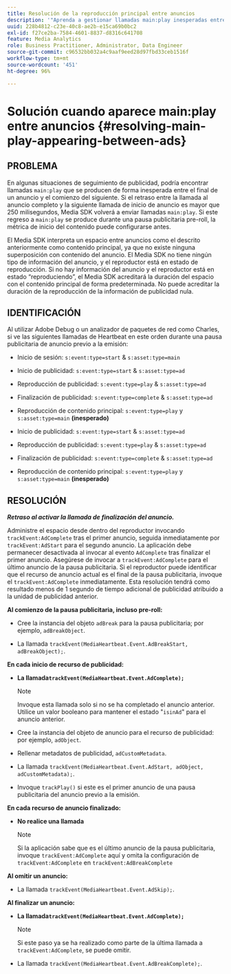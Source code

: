 ```yaml
---
title: Resolución de la reproducción principal entre anuncios
description: '"Aprenda a gestionar llamadas main:play inesperadas entre anuncios".'
uuid: 228b4812-c23e-40c8-ae2b-e15ca69b0bc2
exl-id: f27ce2ba-7584-4601-8837-d8316c641708
feature: Media Analytics
role: Business Practitioner, Administrator, Data Engineer
source-git-commit: c96532bb032a4c9aaf9eed28d97fbd33ceb1516f
workflow-type: tm+mt
source-wordcount: '451'
ht-degree: 96%

---
```


# Solución cuando aparece main:play entre anuncios {#resolving-main-play-appearing-between-ads}

## PROBLEMA

En algunas situaciones de seguimiento de publicidad, podría encontrar llamadas `main:play` que se producen de forma inesperada entre el final de un anuncio y el comienzo del siguiente. Si el retraso entre la llamada al anuncio completo y la siguiente llamada de inicio de anuncio es mayor que 250 milisegundos, Media SDK volverá a enviar llamadas `main:play`. Si este regreso a `main:play` se produce durante una pausa publicitaria pre-roll, la métrica de inicio del contenido puede configurarse antes.

El Media SDK interpreta un espacio entre anuncios como el descrito anteriormente como contenido principal, ya que no existe ninguna superposición con contenido del anuncio. El Media SDK no tiene ningún tipo de información del anuncio, y el reproductor está en estado de reproducción. Si no hay información del anuncio y el reproductor está en estado “reproduciendo”, el Media SDK acreditará la duración del espacio con el contenido principal de forma predeterminada. No puede acreditar la duración de la reproducción de la información de publicidad nula.

## IDENTIFICACIÓN

Al utilizar Adobe Debug o un analizador de paquetes de red como Charles, si ve las siguientes llamadas de Heartbeat en este orden durante una pausa publicitaria de anuncio previo a la emisión:

* Inicio de sesión: `s:event:type=start` &amp; `s:asset:type=main`
* Inicio de publicidad: `s:event:type=start` &amp; `s:asset:type=ad`
* Reproducción de publicidad: `s:event:type=play` &amp; `s:asset:type=ad`
* Finalización de publicidad: `s:event:type=complete` &amp; `s:asset:type=ad`
* Reproducción de contenido principal: `s:event:type=play` y `s:asset:type=main` **(inesperado)**

* Inicio de publicidad: `s:event:type=start` &amp; `s:asset:type=ad`
* Reproducción de publicidad: `s:event:type=play` &amp; `s:asset:type=ad`
* Finalización de publicidad: `s:event:type=complete` &amp; `s:asset:type=ad`
* Reproducción de contenido principal: `s:event:type=play` y `s:asset:type=main` **(inesperado)**

## RESOLUCIÓN

***Retraso al activar la llamada de finalización del anuncio.***

Administre el espacio desde dentro del reproductor invocando `trackEvent:AdComplete` tras el primer anuncio, seguida inmediatamente por `trackEvent:AdStart` para el segundo anuncio. La aplicación debe permanecer desactivada al invocar al evento `AdComplete` tras finalizar el primer anuncio. Asegúrese de invocar a `trackEvent:AdComplete` para el último anuncio de la pausa publicitaria. Si el reproductor puede identificar que el recurso de anuncio actual es el final de la pausa publicitaria, invoque el `trackEvent:AdComplete` inmediatamente. Esta resolución tendrá como resultado menos de 1 segundo de tiempo adicional de publicidad atribuido a la unidad de publicidad anterior.

**Al comienzo de la pausa publicitaria, incluso pre-roll:**

* Cree la instancia del objeto `adBreak` para la pausa publicitaria; por ejemplo, `adBreakObject`.

* La llamada `trackEvent(MediaHeartbeat.Event.AdBreakStart, adBreakObject);`.

**En cada inicio de recurso de publicidad:**

* **La llamada`trackEvent(MediaHeartbeat.Event.AdComplete);`**

   >[!NOTE]
   >
   >Invoque esta llamada solo si no se ha completado el anuncio anterior. Utilice un valor booleano para mantener el estado &quot;`isinAd`&quot; para el anuncio anterior.

* Cree la instancia del objeto de anuncio para el recurso de publicidad: por ejemplo, `adObject`.
* Rellenar metadatos de publicidad, `adCustomMetadata`.
* La llamada `trackEvent(MediaHeartbeat.Event.AdStart, adObject, adCustomMetadata);`.
* Invoque `trackPlay()` si este es el primer anuncio de una pausa publicitaria del anuncio previo a la emisión.

**En cada recurso de anuncio finalizado:**

* **No realice una llamada**

   >[!NOTE]
   >
   >Si la aplicación sabe que es el último anuncio de la pausa publicitaria, invoque `trackEvent:AdComplete` aquí y omita la configuración de `trackEvent:AdComplete` en `trackEvent:AdBreakComplete`

**Al omitir un anuncio:**

* La llamada `trackEvent(MediaHeartbeat.Event.AdSkip);`.

**Al finalizar un anuncio:**

* **La llamada`trackEvent(MediaHeartbeat.Event.AdComplete);`**

   >[!NOTE]
   >
   >Si este paso ya se ha realizado como parte de la última llamada a `trackEvent:AdComplete`, se puede omitir.

* La llamada `trackEvent(MediaHeartbeat.Event.AdBreakComplete);`.
